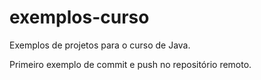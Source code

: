 # exemplos-curso
Exemplos de projetos para o curso de Java.

Primeiro exemplo de commit e push no repositório remoto.
